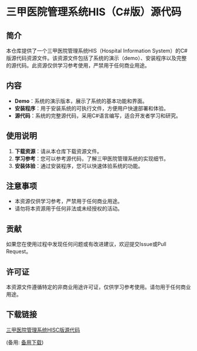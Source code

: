 # 三甲医院管理系统HIS（C#版）源代码

## 简介

本仓库提供了一个三甲医院管理系统HIS（Hospital Information System）的C#版源代码资源文件。该资源文件包括了系统的演示（demo）、安装程序以及完整的源代码。此资源仅供学习参考使用，严禁用于任何商业用途。

## 内容

- **Demo**：系统的演示版本，展示了系统的基本功能和界面。
- **安装程序**：用于安装系统的可执行文件，方便用户快速部署和体验。
- **源代码**：系统的完整源代码，采用C#语言编写，适合开发者学习和研究。

## 使用说明

1. **下载资源**：请从本仓库下载资源文件。
2. **学习参考**：您可以参考源代码，了解三甲医院管理系统的实现细节。
3. **安装体验**：通过安装程序，您可以快速体验系统的功能。

## 注意事项

- 本资源仅供学习参考，严禁用于任何商业用途。
- 请勿将本资源用于任何非法或未经授权的活动。

## 贡献

如果您在使用过程中发现任何问题或有改进建议，欢迎提交Issue或Pull Request。

## 许可证

本资源文件遵循特定的非商业用途许可证，仅供学习参考使用。请勿用于任何商业用途。

## 下载链接
[三甲医院管理系统HISC版源代码](https://pan.quark.cn/s/49068d6702e7) 

(备用: [备用下载](https://pan.baidu.com/s/1ug6-deoS77O-J-8NGZTYlQ?pwd=1234))
